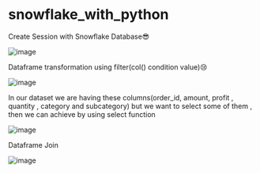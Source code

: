 # snowflake_with_python

Create Session with Snowflake Database😎


![image](https://github.com/user-attachments/assets/c231791c-d3b3-4033-b018-587d48e08028)


Dataframe transformation using filter(col(<column name>) condition value)😢

![image](https://github.com/user-attachments/assets/dfd9e495-825e-402b-ae80-e197db418acc)


In our dataset we are having these columns(order_id, amount, profit , quantity , category and subcategory) but we want to select some of them , then we can achieve by using select function


![image](https://github.com/user-attachments/assets/40656440-e5c1-4db7-b962-b2011218d335)


Dataframe Join 


![image](https://github.com/user-attachments/assets/86c88f0e-f213-43f4-962f-1fc3dfe40d04)




